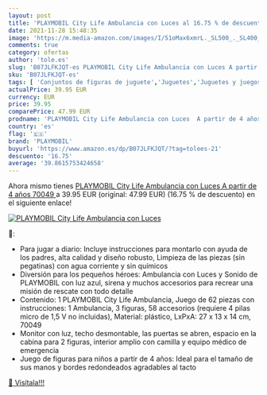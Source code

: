 ```yaml
---
layout: post
title: 'PLAYMOBIL City Life Ambulancia con Luces al 16.75 % de descuento'
date: 2021-11-28 15:48:35
image: 'https://m.media-amazon.com/images/I/51oMax6xmrL._SL500_._SL400_.jpg'
comments: true
category: ofertas
author: 'tole.es'
slug: 'B07JLFKJQT-es PLAYMOBIL City Life Ambulancia con Luces A partir de 4...'
sku: 'B07JLFKJQT-es'
tags: [ 'Conjuntos de figuras de juguete','Juguetes','Juguetes y juegos','Muñecos y figuras','playmobil', ]
actualPrice: 39.95 EUR
currency: EUR
price: 39.95
comparePrice: 47.99 EUR
prodname: 'PLAYMOBIL City Life Ambulancia con Luces  A partir de 4 años  70049 '
country: 'es'
flag: '🇪🇸'
brand: 'PLAYMOBIL'
buyurl: 'https://www.amazon.es/dp/B07JLFKJQT/?tag=tolees-21'
descuento: '16.75'
average: '39.8615753424658'
---
```


Ahora mismo tienes [PLAYMOBIL City Life Ambulancia con Luces  A partir de 4 años  70049 ](https://www.amazon.es/dp/B07JLFKJQT/?tag=tolees-21) a 39.95 EUR (original: 47.99 EUR) (16.75 %  de descuento) en el siguiente enlace!

[![PLAYMOBIL City Life Ambulancia con Luces](https://m.media-amazon.com/images/I/51oMax6xmrL._SL500_._SL400_.jpg)](https://www.amazon.es/dp/B07JLFKJQT/?tag=tolees-21)

🔎:

- Para jugar a diario: Incluye instrucciones para montarlo con ayuda de los padres, alta calidad y diseño robusto, Limpieza de las piezas (sin pegatinas) con agua corriente y sin químicos
- Diversión para los pequeños héroes: Ambulancia con Luces y Sonido de PLAYMOBIL con luz azul, sirena y muchos accesorios para recrear una misión de rescate con todo detalle
- Contenido: 1 PLAYMOBIL City Life Ambulancia, Juego de 62 piezas con instrucciones: 1 Ambulancia, 3 figuras, 58 accesorios (requiere 4 pilas micro de 1,5 V no incluidas), Material: plástico, LxPxA: 27 x 13 x 14 cm, 70049
- Monitor con luz, techo desmontable, las puertas se abren, espacio en la cabina para 2 figuras, interior amplio con camilla y equipo médico de emergencia
- Juego de figuras para niños a partir de 4 años: Ideal para el tamaño de sus manos y bordes redondeados agradables al tacto

[🛒 Visítala!!!](https://www.amazon.es/dp/B07JLFKJQT/?tag=tolees-21)
